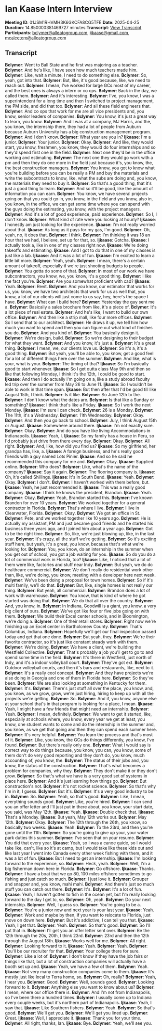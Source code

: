 # Ian Kaase Intern Interview
**Meeting ID**: 01JSM1RHVMH3K6GKCFA8CG5TFE
**Date**: 2025-04-25
**Duration**: 14.850000381469727 minutes
**Transcript**: [View Transcript](https://app.fireflies.ai/view/01JSM1RHVMH3K6GKCFA8CG5TFE)
**Participants**: bclymer@alleatogroup.com, ijkaase@gmail.com, mcalcetero@alleatogroup.com

## Transcript
**Bclymer**: Went to Ball State and he first was majoring as a teacher.
**Bclymer**: And he's like, I have seen how much teachers made him.
**Bclymer**: Like, wait a minute, I need to do something else.
**Bclymer**: So, yeah, got into that.
**Bclymer**: But, like, it's good because, like, we need to reach out.
**Bclymer**: I mean, I've worked for large GCs most of my career, and the best ones is always a intern or co ops.
**Bclymer**: Back in the day, we called them.
**Bclymer**: And it's interesting.
**Bclymer**: I've, you know, I was a superintendent for a long time and then I switched to project management, the PM side, and did that too.
**Bclymer**: And all these field engineers that.
**Bclymer**: And co ops that work for me are all vice presidents and, you know, senior leaders of companies.
**Bclymer**: You know, it's just a great way to learn, you know.
**Bclymer**: And I was at a company, MJ Harris, and the, you know, the internship there, they had a lot of people from Auburn because Auburn University has a big construction management program.
**Bclymer**: And I don't know.
**Bclymer**: What year are you in?
**Ijkaase**: I'm a junior.
**Bclymer**: Your junior.
**Bclymer**: Okay.
**Bclymer**: And like, they would start, you know, freshmen, you know, they would do four internships and so they'd spend first one in the field.
**Bclymer**: Next one they'd be in the office working and estimating.
**Bclymer**: The next one they would go work with a pm and then they do one more in the field just because it's, you know, the, the best construction managers.
**Bclymer**: You know, you got to know what you're building before you can be really a PM and buy the materials and write the subcontracts to know, like, what the subs are doing and, you know, the materials they need to buy it.
**Bclymer**: So that's a good thing, that it's just a good thing to learn.
**Bclymer**: And so it'll be good, like the amount of information you can earn.
**Bclymer**: You know, we have several projects going on that you could go in, you know, in the field and you know, also in, you know, in the office, we can get some time where you can spend with the guys doing the estimating, you know, with the project managers.
**Bclymer**: And it's a lot of good experience, paid experience.
**Bclymer**: So I, I don't know.
**Bclymer**: What kind of rate were you looking at hourly?
**Ijkaase**: I honestly am just looking for the experience.
**Ijkaase**: I'm not really worried about that.
**Ijkaase**: As long as it pays for my gas, I'm good.
**Bclymer**: Oh, yeah, no, it does that.
**Bclymer**: I think.
**Bclymer**: I'm thinking it was 18 an hour that we had, I believe, set up for that, so.
**Ijkaase**: Gotcha.
**Ijkaase**: I actually took a, like in one of my classes right now.
**Ijkaase**: We're doing takeoffs and estimating.
**Ijkaase**: And I got to do that in one of my classes is just like a lab.
**Ijkaase**: And it was a lot of fun.
**Ijkaase**: I'm excited to learn a little bit more.
**Bclymer**: Yeah, yeah.
**Bclymer**: I mean, there's a certain amount of takeoff, especially if we're just shooting budgets to people.
**Bclymer**: You gotta do some of that.
**Bclymer**: In most of our work we have subcontractors, you know, we, you know, it's a good thing.
**Bclymer**: I like the fact you're.
**Bclymer**: Are you somewhat proficient with cad?
**Ijkaase**: Yeah.
**Bclymer**: Revit.
**Bclymer**: And you know, our estimator that works for us, you know, we have two architects that work for us as well that, you know, a lot of our clients will just come to us say, hey, here's the space I have.
**Bclymer**: What can I build here?
**Bclymer**: Yesterday the guy sent me a.
**Bclymer**: Basically a sales brochure from like, it's a piece of.
**Bclymer**: It's a lot piece of real estate.
**Bclymer**: And he's like, I want to build our own office.
**Bclymer**: And then like a strip mall, like four more offices.
**Bclymer**: So I send that to our architect.
**Bclymer**: He draws it up, we tell him how much you want to spend and then you can figure out what kind of finishes you do.
**Bclymer**: And you kind of.
**Bclymer**: You basically design it.
**Bclymer**: We're design, build.
**Bclymer**: So we're designing to their budget for what they want.
**Bclymer**: And you know, it's just a.
**Bclymer**: It's a great thing.
**Bclymer**: I mean, we, our clients love us.
**Bclymer**: So it's a, it's a good thing.
**Bclymer**: But yeah, you'll be able to, you know, get a good feel for a lot of different things here over the summer.
**Bclymer**: And like, what is your, what is your.
**Bclymer**: The timing of that?
**Ijkaase**: So I'm basically good to start whenever.
**Ijkaase**: So I get outta class May 9th and then so like that following Monday, I think it's the 12th, I could be good to start.
**Ijkaase**: And then I do actually I'm going on a, like a study abroad faculty led trip over the summer from May 26 to June 11.
**Ijkaase**: So I wouldn't be able to work in that time span.
**Ijkaase**: But then after that I'd be good till like August 15th, I think.
**Bclymer**: Is it like.
**Bclymer**: So June 12th to the.
**Bclymer**: I don't know what the dates are.
**Bclymer**: Is that like a Sunday or something?
**Ijkaase**: I think that's like a Friday.
**Ijkaase**: So I work the next Monday.
**Ijkaase**: I'm sure I can check.
**Bclymer**: 26 is a Monday.
**Bclymer**: The 11th, it's a Wednesday.
**Bclymer**: 11th Wednesday.
**Bclymer**: Okay.
**Bclymer**: And then you go back to school.
**Bclymer**: July, I think August 15th or August.
**Ijkaase**: Somewhere around there.
**Ijkaase**: I'm not exactly sure.
**Bclymer**: Okay.
**Bclymer**: And do you have like living Accommodations in Indianapolis.
**Ijkaase**: Yeah, I.
**Ijkaase**: So my family has a house in Peru, so I'd probably just drive from there every day.
**Bclymer**: Okay.
**Bclymer**: All right.
**Bclymer**: And, like, how did you find us?
**Ijkaase**: So my girlfriend, her grandpa has, like, a.
**Ijkaase**: A foreign business, and he's really good friends with a guy named Lots Pinier.
**Ijkaase**: And so he said he recommended this company for me and.
**Bclymer**: Okay.
**Ijkaase**: Supplied online.
**Bclymer**: Who does?
**Bclymer**: Like, what's the name of the company?
**Ijkaase**: Say it again.
**Bclymer**: The flooring company is.
**Ijkaase**: Oh, it's called Shillings.
**Ijkaase**: It's in South Bend.
**Ijkaase**: Yeah.
**Bclymer**: Okay.
**Bclymer**: I don't.
**Bclymer**: I haven't worked with them before, but.
**Ijkaase**: Yeah, he just recommended it.
**Ijkaase**: This was a really good company.
**Ijkaase**: I think he knows the president, Brandon.
**Ijkaase**: Yeah.
**Bclymer**: Okay.
**Bclymer**: Yeah, Brandon started this.
**Bclymer**: I've known Brandon for over 10 years.
**Bclymer**: We worked together for a general contractor in Florida.
**Bclymer**: That's where I live.
**Bclymer**: I live in Clearwater, Florida.
**Bclymer**: Okay.
**Bclymer**: We got an office in St.
**Bclymer**: Pete, and we worked together like 10 years ago.
**Bclymer**: He is actually my assistant, PM and just became good friends and he started his business three years ago, and I joined him about a year ago.
**Bclymer**: Got to be the right time.
**Bclymer**: So, like, we're just blowing up, like, in the last year.
**Bclymer**: It's crazy, all the stuff we're getting.
**Bclymer**: So it's exciting stuff here, but yeah, it's a great, you know, because that's what we're looking for.
**Bclymer**: You, you know, do an internship in the summer when you get out of school, you got a job waiting for you.
**Ijkaase**: So do you do a lot of commercial work in Florida, too?
**Ijkaase**: Like, I noticed that a lot of them were like, factories and stuff near Indy.
**Bclymer**: But yeah, we do do healthcare commercial.
**Bclymer**: We don't really do residential work other than, like, we're doing, you know, meeting with a developer here next week.
**Bclymer**: We've been doing a proposal for town homes.
**Bclymer**: So if it's multi family, we'll do that.
**Bclymer**: But, like, single homes is not really our thing.
**Bclymer**: But yeah, all commercial.
**Bclymer**: Brandon does a lot of work with warehouse.
**Bclymer**: You know, that is kind of where he got started was doing that.
**Bclymer**: We do that all over the country.
**Bclymer**: And, you know, in.
**Bclymer**: In Indiana, Goodwill is a giant, you know, a very big client of ours.
**Bclymer**: We've got like four or five jobs going on with them.
**Bclymer**: We build their Excel center schools, and in Bloomington, we're doing a.
**Bclymer**: One of their retail stores.
**Bclymer**: Right now we're finishing up an Excel center in Bartholomew County.
**Bclymer**: That's Columbus, Indiana.
**Bclymer**: Hopefully we'll get our final inspection passed today and get that one done.
**Bclymer**: But yeah, they.
**Bclymer**: We're their favorite contractor, so it's just like constant steady work with them.
**Bclymer**: We're doing.
**Bclymer**: We have a client, we're building the Westfield Collective.
**Bclymer**: That's probably a job you'll get to go to and spend some time in the field.
**Bclymer**: It's there in Westfield, just north of Indy, and it's a indoor volleyball court.
**Bclymer**: They've got ext.
**Bclymer**: Outdoor volleyball courts, and then it's bars and restaurants, like, next to it.
**Bclymer**: It's a really cool concept.
**Bclymer**: And they have projects we're also doing in Georgia and one of them in Florida here.
**Bclymer**: So they've been.
**Bclymer**: We are also looking at something in Kentucky for them.
**Bclymer**: It's.
**Bclymer**: There's just stuff all over the place, you know, and, you know, as we grow, grow, we're just hiring, hiring to keep up with all the projects we're getting.
**Bclymer**: So.
**Bclymer**: And if, you know, anyone else at your school that's in that program is looking for a place, I mean.
**Ijkaase**: Yeah, I might have a few friends that might need an internship.
**Bclymer**: Yeah.
**Bclymer**: I mean, definitely.
**Bclymer**: We want to get it started, like, especially at schools where, you know, every year we get at least, you know, one student wants to come and do the internship in the summer and, you know, as we get that going and then they can spend each summer here.
**Bclymer**: It's very helpful.
**Bclymer**: You learn the process and that's most of it.
**Bclymer**: Like, you know, the GCs do things differently, you know, I've found.
**Bclymer**: But there's really only one.
**Bclymer**: What I would say is correct way to do things because, you know, you can, you know, some of them don't do very good reporting and they don't do, you know, much accounting of, you know, the.
**Bclymer**: The status of their jobs and, you know, the status of the construction.
**Bclymer**: That's what becomes a problem for companies, why they.
**Bclymer**: They don't make it or they don't grow.
**Bclymer**: So that's what we have is a very good set of systems in place here.
**Bclymer**: And it's just learning how things go.
**Bclymer**: But construction's not.
**Bclymer**: It's not rocket science.
**Bclymer**: So that's why I'm in it, I guess.
**Bclymer**: But it's.
**Bclymer**: It's a very good industry to be in.
**Bclymer**: So.
**Bclymer**: Yeah, so that's good.
**Bclymer**: Like, I mean, everything sounds good.
**Bclymer**: Like, you're hired.
**Bclymer**: I can send you an offer letter and I'll just put in there about, you know, your start date, you said, was May 12th.
**Ijkaase**: Yeah.
**Ijkaase**: Double check that.
**Ijkaase**: That's a Monday.
**Ijkaase**: But yeah, May 12th works out.
**Bclymer**: May 12th.
**Bclymer**: Okay.
**Bclymer**: The 12th through the 26th, you know, so basically two weeks.
**Ijkaase**: Yeah.
**Bclymer**: To the 23rd, and then you're gone until the 11th.
**Bclymer**: So you're going to give up your, your water park duties this summer.
**Bclymer**: I've seen that on your resume.
**Bclymer**: You did that every year.
**Ijkaase**: Yeah, so I was a canoe guide, so I would take like, can't, like so it's at camp, but I would take like these kids out and like last year I went into Canada every other week fishing with them, and it was a lot of fun.
**Ijkaase**: But I need to get an internship.
**Ijkaase**: I'm looking forward to the experience, so.
**Bclymer**: Heck, yeah.
**Bclymer**: Well, I'm a big fisherman down here in Florida.
**Bclymer**: Go offshore.
**Ijkaase**: Thanks.
**Bclymer**: I have a boat that we go 80, 100 miles offshore sometimes to go fishing and just catch so much.
**Bclymer**: I just love it.
**Bclymer**: Grouper and snapper and, you know, mahi mahi.
**Bclymer**: And there's just so much stuff you can catch out there.
**Bclymer**: It's.
**Bclymer**: It's a lot of fun.
**Ijkaase**: Yeah, I haven't gotten to fish in the ocean yet, but I'm really looking forward to the day I get to, so.
**Bclymer**: Oh, yeah.
**Bclymer**: Do your next internship.
**Bclymer**: Well, I guess so.
**Bclymer**: You're going to be a.
**Bclymer**: You're a junior now and next year is your last year.
**Ijkaase**: Yeah.
**Bclymer**: Work and maybe by then, if you want to relocate to Florida, just move on down here.
**Bclymer**: But it's addictive, I can tell you that.
**Ijkaase**: Yeah, I get that.
**Bclymer**: Yeah.
**Bclymer**: So that's good.
**Bclymer**: So I'll put that in.
**Bclymer**: I'll get you an offer letter sent over.
**Bclymer**: Be the 12th through the 20s, 20th, I think 23rd.
**Bclymer**: 23rd and then the 12th through the August 18th.
**Ijkaase**: Works well for me.
**Bclymer**: All right.
**Bclymer**: Looking forward to it.
**Ijkaase**: Yeah.
**Bclymer**: Yeah.
**Bclymer**: You'll be our recruiter for that.
**Bclymer**: Your college there for sure.
**Bclymer**: Like a lot of.
**Bclymer**: I don't know if they have the job fairs or things like that, but a lot of construction companies will actually have a booth set up and.
**Ijkaase**: Yeah, we have a few of them.
**Bclymer**: Yeah.
**Ijkaase**: Not very many construction companies come to them.
**Ijkaase**: It's mostly just like local to Terra home, so.
**Bclymer**: Oh, really?
**Bclymer**: Yeah, I hear you.
**Bclymer**: Good.
**Bclymer**: Well, sounds good.
**Bclymer**: Looking forward to it.
**Bclymer**: Anything else you want to know about us?
**Bclymer**: I mean, where our office there is.
**Bclymer**: And I'm not from Indianapolis, so I've been there a hundred times.
**Bclymer**: I usually come up to Indiana every couple weeks, but it's northern part of Indianapolis.
**Ijkaase**: Yeah, I saw that.
**Ijkaase**: Like Southern fishers.
**Bclymer**: Yeah.
**Bclymer**: So that's good.
**Bclymer**: We'll get you.
**Bclymer**: We'll get you lined up.
**Bclymer**: Great.
**Ijkaase**: Well, I appreciate it.
**Ijkaase**: Thank you for your time.
**Bclymer**: All right, thanks, Ian.
**Ijkaase**: Bye.
**Bclymer**: Yeah, we'll see you.